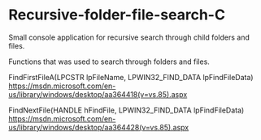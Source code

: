 # Recursive-folder-file-search-C
Small console application for recursive search through child folders and files.

Functions that was used to search through folders and files.

FindFirstFileA(LPCSTR lpFileName, LPWIN32_FIND_DATA lpFindFileData)
https://msdn.microsoft.com/en-us/library/windows/desktop/aa364418(v=vs.85).aspx

FindNextFile(HANDLE hFindFile, LPWIN32_FIND_DATA lpFindFileData)
https://msdn.microsoft.com/en-us/library/windows/desktop/aa364428(v=vs.85).aspx
